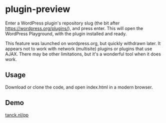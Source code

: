 # plugin-preview
Enter a WordPress plugin's repository slug (the bit after https://wordpress.org/plugins/), and press enter. This will open the WordPress Playground, with the plugin installed and ready.

This feature was launched on wordpress.org, but quickly withdrawn later. It appears not to work with network (multisite) plugins or plugins that use AJAX. There may be other limitations, but it's a wonderful tool when it does work.

## Usage
Download or clone the code, and open index.html in a modern browser.

## Demo
[tanck.nl/pp](https://tanck.nl/pp/)